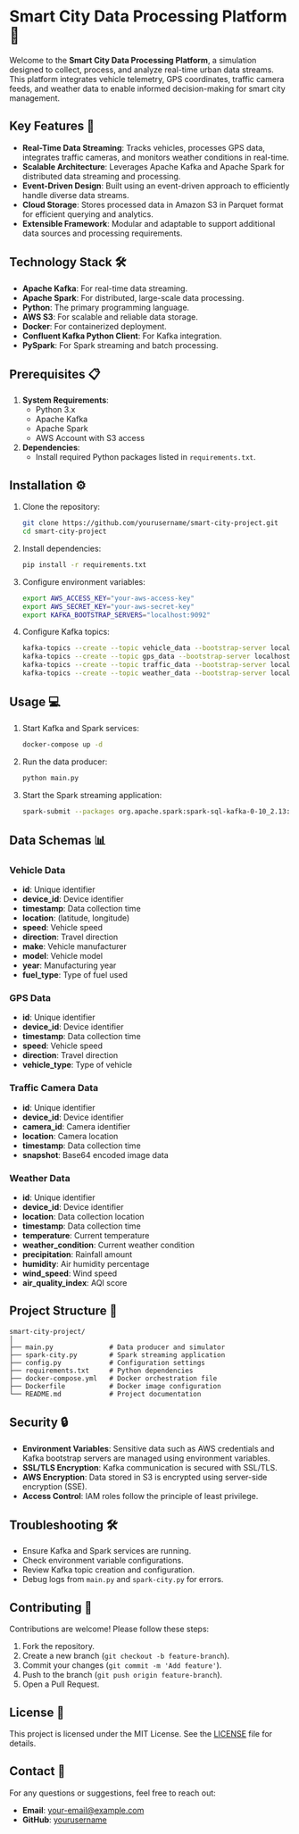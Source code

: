 # Smart City Data Processing Platform 🌆

Welcome to the **Smart City Data Processing Platform**, a simulation designed to collect, process, and analyze real-time urban data streams. This platform integrates vehicle telemetry, GPS coordinates, traffic camera feeds, and weather data to enable informed decision-making for smart city management.

## Key Features 🚀

- **Real-Time Data Streaming**: Tracks vehicles, processes GPS data, integrates traffic cameras, and monitors weather conditions in real-time.
- **Scalable Architecture**: Leverages Apache Kafka and Apache Spark for distributed data streaming and processing.
- **Event-Driven Design**: Built using an event-driven approach to efficiently handle diverse data streams.
- **Cloud Storage**: Stores processed data in Amazon S3 in Parquet format for efficient querying and analytics.
- **Extensible Framework**: Modular and adaptable to support additional data sources and processing requirements.

## Technology Stack 🛠️

- **Apache Kafka**: For real-time data streaming.
- **Apache Spark**: For distributed, large-scale data processing.
- **Python**: The primary programming language.
- **AWS S3**: For scalable and reliable data storage.
- **Docker**: For containerized deployment.
- **Confluent Kafka Python Client**: For Kafka integration.
- **PySpark**: For Spark streaming and batch processing.

## Prerequisites 📋

1. **System Requirements**:
   - Python 3.x
   - Apache Kafka
   - Apache Spark
   - AWS Account with S3 access
2. **Dependencies**:
   - Install required Python packages listed in `requirements.txt`.

## Installation ⚙️

1. Clone the repository:

   ```bash
   git clone https://github.com/yourusername/smart-city-project.git
   cd smart-city-project
   ```

2. Install dependencies:

   ```bash
   pip install -r requirements.txt
   ```

3. Configure environment variables:

   ```bash
   export AWS_ACCESS_KEY="your-aws-access-key"
   export AWS_SECRET_KEY="your-aws-secret-key"
   export KAFKA_BOOTSTRAP_SERVERS="localhost:9092"
   ```

4. Configure Kafka topics:

   ```bash
   kafka-topics --create --topic vehicle_data --bootstrap-server localhost:9092 --partitions 1 --replication-factor 1
   kafka-topics --create --topic gps_data --bootstrap-server localhost:9092 --partitions 1 --replication-factor 1
   kafka-topics --create --topic traffic_data --bootstrap-server localhost:9092 --partitions 1 --replication-factor 1
   kafka-topics --create --topic weather_data --bootstrap-server localhost:9092 --partitions 1 --replication-factor 1
   ```

## Usage 💻

1. Start Kafka and Spark services:

   ```bash
   docker-compose up -d
   ```

2. Run the data producer:

   ```bash
   python main.py
   ```

3. Start the Spark streaming application:

   ```bash
   spark-submit --packages org.apache.spark:spark-sql-kafka-0-10_2.13:3.5.0 spark-city.py
   ```

## Data Schemas 📊

### Vehicle Data
- **id**: Unique identifier
- **device_id**: Device identifier
- **timestamp**: Data collection time
- **location**: (latitude, longitude)
- **speed**: Vehicle speed
- **direction**: Travel direction
- **make**: Vehicle manufacturer
- **model**: Vehicle model
- **year**: Manufacturing year
- **fuel_type**: Type of fuel used

### GPS Data
- **id**: Unique identifier
- **device_id**: Device identifier
- **timestamp**: Data collection time
- **speed**: Vehicle speed
- **direction**: Travel direction
- **vehicle_type**: Type of vehicle

### Traffic Camera Data
- **id**: Unique identifier
- **device_id**: Device identifier
- **camera_id**: Camera identifier
- **location**: Camera location
- **timestamp**: Data collection time
- **snapshot**: Base64 encoded image data

### Weather Data
- **id**: Unique identifier
- **device_id**: Device identifier
- **location**: Data collection location
- **timestamp**: Data collection time
- **temperature**: Current temperature
- **weather_condition**: Current weather condition
- **precipitation**: Rainfall amount
- **humidity**: Air humidity percentage
- **wind_speed**: Wind speed
- **air_quality_index**: AQI score

## Project Structure 📁

```
smart-city-project/
│
├── main.py              # Data producer and simulator
├── spark-city.py        # Spark streaming application
├── config.py            # Configuration settings
├── requirements.txt     # Python dependencies
├── docker-compose.yml   # Docker orchestration file
├── Dockerfile           # Docker image configuration
└── README.md            # Project documentation
```

## Security 🔒

- **Environment Variables**: Sensitive data such as AWS credentials and Kafka bootstrap servers are managed using environment variables.
- **SSL/TLS Encryption**: Kafka communication is secured with SSL/TLS.
- **AWS Encryption**: Data stored in S3 is encrypted using server-side encryption (SSE).
- **Access Control**: IAM roles follow the principle of least privilege.

## Troubleshooting 🛠️

- Ensure Kafka and Spark services are running.
- Check environment variable configurations.
- Review Kafka topic creation and configuration.
- Debug logs from `main.py` and `spark-city.py` for errors.

## Contributing 🤝

Contributions are welcome! Please follow these steps:

1. Fork the repository.
2. Create a new branch (`git checkout -b feature-branch`).
3. Commit your changes (`git commit -m 'Add feature'`).
4. Push to the branch (`git push origin feature-branch`).
5. Open a Pull Request.

## License 📝

This project is licensed under the MIT License. See the [LICENSE](LICENSE) file for details.

## Contact 📧

For any questions or suggestions, feel free to reach out:

- **Email**: your-email@example.com
- **GitHub**: [yourusername](https://github.com/yourusername)

